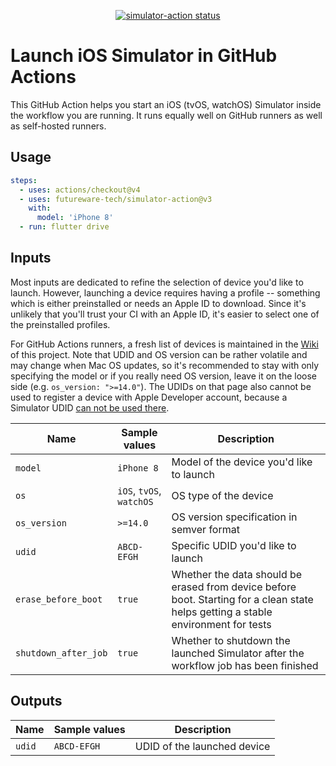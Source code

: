 <p align="center">
  <a href="https://github.com/futureware-tech/simulator-action/actions"><img alt="simulator-action status" src="https://github.com/futureware-tech/simulator-action/workflows/build-test/badge.svg"></a>
</p>

# Launch iOS Simulator in GitHub Actions

This GitHub Action helps you start an iOS (tvOS, watchOS) Simulator inside the
workflow you are running. It runs equally well on GitHub runners as well as
self-hosted runners.

## Usage

```yaml
steps:
  - uses: actions/checkout@v4
  - uses: futureware-tech/simulator-action@v3
    with:
      model: 'iPhone 8'
  - run: flutter drive
```

## Inputs

Most inputs are dedicated to refine the selection of device you'd like to
launch. However, launching a device requires having a profile -- something which
is either preinstalled or needs an Apple ID to download. Since it's unlikely
that you'll trust your CI with an Apple ID, it's easier to select one of the
preinstalled profiles.

For GitHub Actions runners, a fresh list of devices is maintained in the
[Wiki](https://github.com/futureware-tech/simulator-action/wiki) of this
project. Note that UDID and OS version can be rather volatile and may change
when Mac OS updates, so it's recommended to stay with only specifying the model
or if you really need OS version, leave it on the loose side (e.g.
`os_version: ">=14.0"`). The UDIDs on that page also cannot be used to register
a device with Apple Developer account, because a Simulator UDID
[can not be used there](https://developer.apple.com/forums/thread/693026).

| Name                 | Sample values            | Description                                                                                                                        |
| -------------------- | ------------------------ | ---------------------------------------------------------------------------------------------------------------------------------- |
| `model`              | `iPhone 8`               | Model of the device you'd like to launch                                                                                           |
| `os`                 | `iOS`, `tvOS`, `watchOS` | OS type of the device                                                                                                              |
| `os_version`         | `>=14.0`                 | OS version specification in semver format                                                                                          |
| `udid`               | `ABCD-EFGH`              | Specific UDID you'd like to launch                                                                                                 |
| `erase_before_boot`  | `true`                   | Whether the data should be erased from device before boot. Starting for a clean state helps getting a stable environment for tests |
| `shutdown_after_job` | `true`                   | Whether to shutdown the launched Simulator after the workflow job has been finished                                                |

## Outputs

| Name   | Sample values | Description                 |
| ------ | ------------- | --------------------------- |
| `udid` | `ABCD-EFGH`   | UDID of the launched device |
